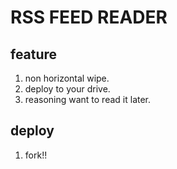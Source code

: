 # RSS FEED READER

## feature

1. non horizontal wipe.
2. deploy to your drive.
3. reasoning want to read it later.

## deploy

1. fork!!
